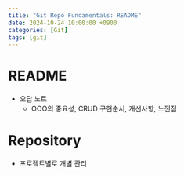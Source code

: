 ```yaml
---
title: "Git Repo Fundamentals: README"
date: 2024-10-24 10:00:00 +0900
categories: [Git]
tags: [git]
---
```


# README

- 오답 노트
  - OOO의 중요성, CRUD 구현순서, 개선사항, 느낀점

# Repository

- 프로젝트별로 개별 관리
